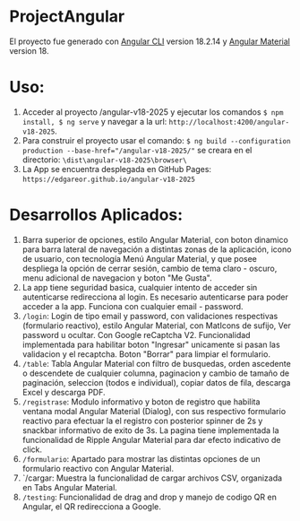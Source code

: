 # ProjectAngular 
El proyecto fue generado con [Angular CLI](https://github.com/angular/angular-cli) version 18.2.14 y [Angular Material](https://v18.material.angular.dev/) version 18. 

# Uso: 
1. Acceder al proyecto /angular-v18-2025 y ejecutar los comandos `$ npm install, $ ng serve` y navegar a la url: `http://localhost:4200/angular-v18-2025`. 
2. Para construir el proyecto usar el comando: `$ ng build --configuration production --base-href="/angular-v18-2025/"` se creara en el directorio: `\dist\angular-v18-2025\browser\` 
3. La App se encuentra desplegada en GitHub Pages: `https://edgareor.github.io/angular-v18-2025` 

# Desarrollos Aplicados: 
1. Barra superior de opciones, estilo Angular Material, con boton dinamico para barra lateral de navegación a distintas zonas de la aplicación, icono de usuario, con tecnología Menú Angular Material, y que posee despliega la opción de cerrar sesión, cambio de tema claro - oscuro, menu adicional de navegacion y boton "Me Gusta". 
2. La app tiene seguridad basica, cualquier intento de acceder sin autenticarse redirecciona al login. Es necesario autenticarse para poder acceder a la app. Funciona con cualquier email - password. 
3. `/login`: Login de tipo email y password, con validaciones respectivas (formulario reactivo), estilo Angular Material, con MatIcons de sufijo, Ver password u ocultar. Con Google reCaptcha V2. Funcionalidad implementada para habilitar boton "Ingresar" unicamente si pasan las validacion y el recaptcha. Boton "Borrar" para limpiar el formulario. 
4. `/table`: Tabla Angular Material con filtro de busquedas, orden ascedente o descendete de cualquier columna, paginacion y cambio de tamaño de paginación, seleccion (todos e individual), copiar datos de fila, descarga Excel y descarga PDF. 
5. `/registrase`: Modulo informativo y boton de registro que habilita ventana modal Angular Material (Dialog), con sus respectivo formulario reactivo para efectuar la el registro con posterior spinner de 2s y snackbar informativo de exito de 3s. La pagina tiene implementada la funcionalidad de Ripple Angular Material para dar efecto indicativo de click. 
6. `/formulario`: Apartado para mostrar las distintas opciones de un formulario reactivo con Angular Material. 
7. `/cargar: Muestra la funcionalidad de cargar archivos CSV, organizada en Tabs Angular Material. 
8. `/testing`: Funcionalidad de drag and drop y manejo de codigo QR en Angular, el QR redirecciona a Google.
